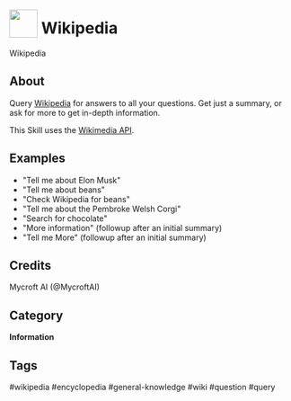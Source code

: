 # <img src='https://rawgithub.com/FortAwesome/Font-Awesome/master/advanced-options/raw-svg/solid/wikipedia-w.svg' card_color='#22a7f0' width='50' height='50' style='vertical-align:bottom'/> Wikipedia
Wikipedia

## About 
Query [Wikipedia](https://www.wikipedia.org) for answers to all your questions.  Get just a summary, or ask for more to get in-depth information.
 
 This Skill uses the [Wikimedia API](https://en.wikipedia.org/w/api.php). 


## Examples 
* "Tell me about Elon Musk"
* "Tell me about beans"
* "Check Wikipedia for beans"
* "Tell me about the Pembroke Welsh Corgi"
* "Search for chocolate"
* "More information" (followup after an initial summary)
* "Tell me More" (followup after an initial summary)

## Credits 
Mycroft AI (@MycroftAI)

## Category
**Information**

## Tags
#wikipedia
#encyclopedia
#general-knowledge
#wiki
#question
#query
